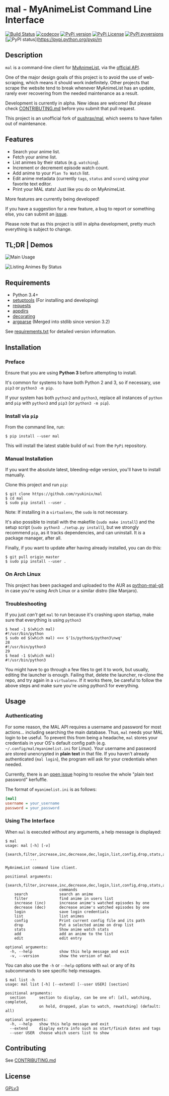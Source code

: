 # mal - MyAnimeList Command Line Interface

[![Build Status](https://travis-ci.org/ryukinix/mal.svg?branch=master)](https://travis-ci.org/ryukinix/mal)
[![codecov](https://codecov.io/gh/ryukinix/mal/branch/master/graph/badge.svg)](https://codecov.io/gh/ryukinix/mal)
[![PyPi version](https://img.shields.io/pypi/v/mal.svg)](https://pypi.python.org/pypi/mal/)
[![PyPi License](https://img.shields.io/pypi/l/mal.svg)](https://pypi.python.org/pypi/mal/)
[![PyPI pyversions](https://img.shields.io/pypi/pyversions/mal.svg)](https://pypi.python.org/pypi/mal/)
[![PyPI status](https://img.shields.io/pypi/status/mal.svg)](https://pypi.python.org/pypi/m

## Description

`mal` is a command-line client for [MyAnimeList](http://myanimelist.net/), via the [official API](http://myanimelist.net/modules.php?go=api).

One of the major design goals of this project is to avoid the use of web-scraping, which means it should work indefinitely. Other projects
that scrape the website tend to break whenever MyAnimeList has an update, rarely ever recovering from the needed maintenance as a result.

Development is currently in alpha. New ideas are welcome! But please check [CONTRIBUTING.md](CONTRIBUTING.md) before you submit that pull
request.

This project is an unofficial fork of [pushrax/mal](https://github.com/pushrax/mal), which seems to have fallen out of maintenance.

## Features

- Search your anime list.
- Fetch your anime list.
- List animes by their status (e.g. `watching`).
- Increment or decrement episode watch count.
- Add anime to your `Plan To Watch` list.
- Edit anime metadata (currently `tags`, `status` and `score`) using your favorite text editor.
- Print your MAL stats! Just like you do on MyAnimeList.

More features are currently being developed! 

If you have a suggestion for a new feature, a bug to report or something else, you can submit an [issue](https://github.com/ryukinix/mal/issues).

Please note that as this project is still in alpha development, pretty much everything is subject to change.

## TL;DR | Demos

![Main Usage](https://cloud.githubusercontent.com/assets/7642878/19803847/59295fd0-9ce1-11e6-9292-7e52266de4af.gif)

![Listing Animes By Status](https://cloud.githubusercontent.com/assets/7642878/19803846/59157a9c-9ce1-11e6-93a7-30665ae859bf.gif)

## Requirements

- Python 3.4+
- [setuptools](https://pypi.python.org/pypi/setuptools/3.5.1) (For installing and developing)
- [requests](http://docs.python-requests.org/en/latest/index.html)
- [appdirs](https://pypi.python.org/pypi/appdirs)
- [decorating](https://pypi.python.org/pypi/decorating/)
- [argparse](https://docs.python.org/3.5/library/argparse.html) (Merged into stdlib since version 3.2)

See [requirements.txt](requirements.txt) for detailed version information.

## Installation

### Preface

Ensure that you are using **Python 3** before attempting to install.

It's common for systems to have both Python 2 and 3, so if necessary, use `pip3` or `python3 -m pip`.

If your system has both `python2` and `python3`, replace all instances of `python` and `pip` with `python3` and `pip3` (or `python3 -m pip`).

### Install via `pip`

From the command line, run:

    $ pip install --user mal

This will install the latest stable build of `mal` from the `PyPi` repository.

### Manual Installation

If you want the absolute latest, bleeding-edge version, you'll have to install manually.

Clone this project and run `pip`:

    $ git clone https://github.com/ryukinix/mal
    $ cd mal
    $ sudo pip install --user .

Note: If installing in a `virtualenv`, the `sudo` is not necessary.

It's also possible to install with the makefile (`sudo make install`) and the setup script (`sudo python3 ./setup.py install`),
but we strongly recommend `pip`, as it tracks dependencies, and can uninstall. It *is* a package manager, after all.

Finally, if you want to update after having already installed, you can do this:

    $ git pull origin master
    $ sudo pip install --user .

### On Arch Linux

This project has been packaged and uploaded to the AUR as
[python-mal-git](https://aur.archlinux.org/packages/python-mal-git) in case you're using Arch Linux or a similar distro (like Manjaro).

### Troubleshooting

If you just *can't* get `mal` to run because it's crashing upon startup, make sure that everything is using `python3`

    $ head -1 $(which mal)
    #!/usr/bin/python
    $ sudo ed $(which mal) <<< $'1s/python$/python3\nwq'
    28
    #!/usr/bin/python3
    29
    $ head -1 $(which mal)
    #!/usr/bin/python3

You might have to go through a few files to get it to work, but usually, editing the launcher is enough. Failing that,
delete the launcher, re-clone the repo, and try again in a `virtualenv`. If it works there, be careful to follow the above steps and
make sure you're using python3 for everything.

## Usage

### Authenticating

For some reason, the MAL API requires a username and password for most actions... including searching the main database. Thus, `mal` needs
your MAL login to be useful. To prevent this from being a headache, `mal` stores your credentials in your OS's default config path
(e.g. `~/.config/mal/myanimelist.ini` for Linux). Your username and password are stored unencrypted in **plain text** in that file. 
If you haven't already authenticated (`mal login`), the program will ask for your credentials when needed.

Currently, there is an [open issue](https://github.com/ryukinix/mal/issues/81) hoping to resolve the whole "plain text password" kerfuffle.

The format of `myanimelist.ini` is as follows:

```ini
[mal]
username = your_username
password = your_password

```

### Using The Interface

When `mal` is executed without any arguments, a help message is displayed:

    $ mal
    usage: mal [-h] [-v]
               {search,filter,increase,inc,decrease,dec,login,list,config,drop,stats,add,edit}
               ...

    MyAnimeList command line client.

    positional arguments:
      {search,filter,increase,inc,decrease,dec,login,list,config,drop,stats,add,edit}
                            commands
        search              search an anime
        filter              find anime in users list
        increase (inc)      increase anime's watched episodes by one
        decrease (dec)      decrease anime's watched episodes by one
        login               save login credentials
        list                list animes
        config              Print current config file and its path
        drop                Put a selected anime on drop list
        stats               Show anime watch stats
        add                 add an anime to the list
        edit                edit entry

    optional arguments:
      -h, --help            show this help message and exit
      -v, --version         show the version of mal

You can also use the `-h` or `--help` options with `mal` or any of its subcommands to see specific help messages.

    $ mal list -h
    usage: mal list [-h] [--extend] [--user USER] [section]

    positional arguments:
      section      section to display, can be one of: [all, watching, completed,
                   on hold, dropped, plan to watch, rewatching] (default: all)

    optional arguments:
      -h, --help   show this help message and exit
      --extend     display extra info such as start/finish dates and tags
      --user USER  choose which users list to show

## Contributing

See [CONTRIBUTING.md](CONTRIBUTING.md)

## License

[GPLv3](LICENSE)
